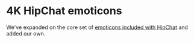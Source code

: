 # 4K HipChat emoticons

We've expanded on the core set of [emoticons included with HipChat](http://hipchat-emoticons.nyh.name) and added our own.
